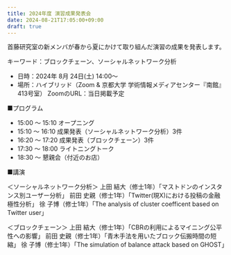 ```yaml
---
title: 2024年度 演習成果発表会
date: 2024-08-21T17:05:00+09:00
draft: true
---
```

首藤研究室の新メンバが春から夏にかけて取り組んだ演習の成果を発表します。

キーワード：ブロックチェーン、ソーシャルネットワーク分析

- 日時：2024年 8月 24日(土) 14:00～
- 場所：ハイブリッド（Zoom & 京都大学 学術情報メディアセンター『南館』413号室）
    ZoomのURL：当日掲載予定

■プログラム
- 15:00 ～ 15:10 オープニング
- 15:10 ～ 16:10 成果発表（ソーシャルネットワーク分析）3件
- 16:20 ～ 17:20 成果発表（ブロックチェーン）3件
- 17:30 ～ 18:00 ライトニングトーク
- 18:30 ～ 懇親会（付近のお店）

■講演

＜ソーシャルネットワーク分析＞
上田 結大（修士1年）「マストドンのインスタンス別ユーザー分析」
前田 史親（修士1年）「Twitter(現X)における投稿の金融極性分析」
徐 子博（修士1年）「The analysis of cluster coefficent based on Twitter user」


＜ブロックチェーン＞
上田 結大（修士1年）「CBRの利用によるマイニング公平性への影響」
前田 史親（修士1年）「青木手法を用いたブロック伝搬時間の短縮」
徐 子博（修士1年）「The simulation of balance attack based on GHOST」
